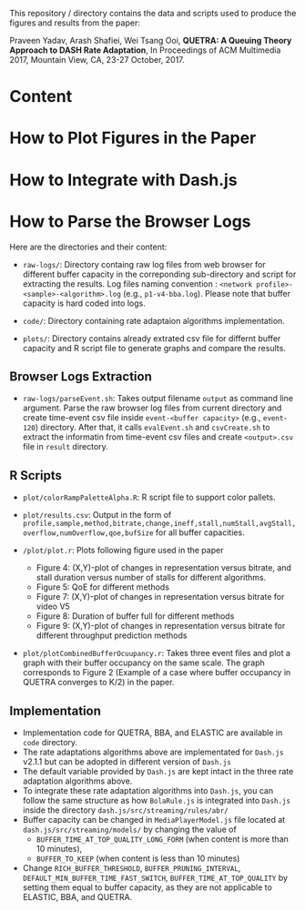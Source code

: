 This repository / directory contains the data and scripts used to produce the figures and results from the paper:

Praveen Yadav, Arash Shafiei, Wei Tsang Ooi, **QUETRA: A Queuing Theory Approach to DASH Rate Adaptation**, In Proceedings of ACM Multimedia 2017, Mountain View, CA, 23-27 October, 2017.

# Content

# How to Plot Figures in the Paper

# How to Integrate with Dash.js

# How to Parse the Browser Logs

Here are the directories and their content:

- `raw-logs/`: Directory containg raw log files from web browser for different buffer capacity in the correponding sub-directory and script for extracting the results. Log files naming convention : `<network profile>-<sample>-<algorithm>.log` (e.g., `p1-v4-bba.log`). Please note that buffer capacity is hard coded into logs.

- `code/`: Directory containing rate adaptaion algorithms implementation. 

- `plots/`: Directory contains already extrated csv file for differnt buffer capacity and R script file to generate graphs and compare the results.

## Browser Logs Extraction

- `raw-logs/parseEvent.sh`: Takes output filename `output` as command line argument. Parse the raw browser log files from current directory and create time-event csv file inside `event-<buffer capacity>` (e.g., `event-120`) directory.  After that, it calls `evalEvent.sh` and `csvCreate.sh` to extract the informatin from time-event csv files and create `<output>.csv` file in `result` directory.

## R Scripts

- `plot/colorRampPaletteAlpha.R`: R script file to support color pallets. 

- `plot/results.csv`: Output in the form of `profile,sample,method,bitrate,change,ineff,stall,numStall,avgStall,overflow,numOverflow,qoe,bufSize` for all buffer capacities.

- `/plot/plot.r`: Plots following figure used in the paper
    * Figure 4: (X,Y)-plot of changes in representation versus bitrate, and stall duration versus number of stalls for different algorithms.
    * Figure 5: QoE for different methods
    * Figure 7: (X,Y)-plot of changes in representation versus bitrate for video V5
    * Figure 8: Duration of buffer full for different methods
    * Figure 9: (X,Y)-plot of changes in representation versus bitrate for different throughput prediction methods

- `plot/plotCombinedBufferOcuupancy.r`: Takes three event files and plot a graph with their buffer occupancy on the same scale. The graph corresponds to Figure 2 (Example of a case where buffer occupancy in QUETRA converges to K/2) in the paper.

## Implementation 

* Implementation code for QUETRA, BBA, and ELASTIC are available in `code` directory. 
* The rate adaptations algorithms above are implementated for `Dash.js` v2.1.1 but can be adopted in different version of `Dash.js`  
* The default variable provided by `Dash.js` are kept intact in the three rate adaptation algorithms above.
* To integrate these rate adaptation algorithms into `Dash.js`, you can follow the same structure as how `BolaRule.js` is integrated into `Dash.js` inside the directory `dash.js/src/streaming/rules/abr/`
* Buffer capacity can be changed in `MediaPlayerModel.js` file located at `dash.js/src/streaming/models/` by changing the value of
    - `BUFFER_TIME_AT_TOP_QUALITY_LONG_FORM` (when content is more than 10 minutes), 
    - `BUFFER_TO_KEEP` (when content is less than 10 minutes)
* Change `RICH_BUFFER_THRESHOLD`, `BUFFER_PRUNING_INTERVAL`, `DEFAULT_MIN_BUFFER_TIME_FAST_SWITCH`, `BUFFER_TIME_AT_TOP_QUALITY` by setting them equal to buffer capacity, as they are not applicable to ELASTIC, BBA, and QUETRA. 
